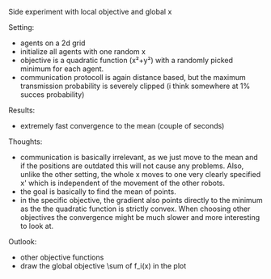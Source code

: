 Side experiment with local objective and global x

Setting:
- agents on a 2d grid
- initialize all agents with one random x
- objective is a quadratic function (x²+y²) with a randomly picked minimum for each agent.
- communication protocoll is again distance based, but the maximum transmission probability is severely clipped (i think somewhere at 1% succes probability)

Results:
- extremely fast convergence to the mean (couple of seconds)

Thoughts:
- communication is basically irrelevant, as we just move to the mean and if the positions are outdated this will not cause any problems. Also, unlike the other setting, the whole x moves to one very clearly specified x' which is independent of the movement of the other robots.
- the goal is basically to find the mean of points.
- in the specific objective, the gradient also points directly to the minimum as the the quadratic function is strictly convex. When choosing other objectives the convergence might be much slower and more interesting to look at.

Outlook:
- other objective functions
- draw the global objective \sum of f_i(x) in the plot